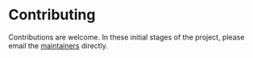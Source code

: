 # Contributing

Contributions are welcome. In these initial stages of the project, please email the [maintainers](https://github.com/wpdk/wdutf/blob/main/MAINTAINERS.md) directly.
